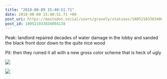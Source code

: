 ```yaml
---
title: "2018-08-09 15:40:51.71"
date: 2018-08-09 15:40:51.71 +00
post_uri: https://mastodon.social/users/gravely/statuses/100521033834004138
post_id: 100521033834004138
---
```

Peak: landlord repaired decades of water damage in the lobby and sanded the black front door down to the quite nice wood

Pit: then they ruined it all with a new gross color scheme that is heck of ugly


![](/images/5328075.jpeg)

![](/images/5328076.jpeg)

